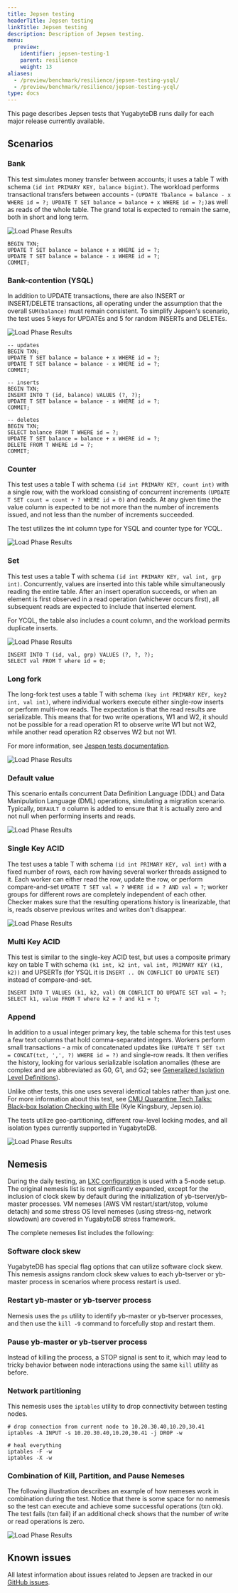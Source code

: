 ```yaml
---
title: Jepsen testing
headerTitle: Jepsen testing
linkTitle: Jepsen testing
description: Description of Jepsen testing.
menu:
  preview:
    identifier: jepsen-testing-1
    parent: resilience
    weight: 13
aliases:
  - /preview/benchmark/resilience/jepsen-testing-ysql/
  - /preview/benchmark/resilience/jepsen-testing-ycql/
type: docs
---
```


This page describes Jepsen tests that YugabyteDB runs daily for each major release currently available.

## Scenarios

### Bank

This test simulates money transfer between accounts; it uses a table T with schema `(id int PRIMARY KEY, balance bigint)`. The workload performs transactional transfers between accounts - `(UPDATE Tbalance = balance - x WHERE id = ?; UPDATE T SET balance = balance + x WHERE id = ?;)`as well as reads of the whole table. The grand total is expected to remain the same, both in short and long term.

![Load Phase Results](/images/benchmark/jepsen/jepsen-1-bank.png)

```plpgsql
BEGIN TXN;
UPDATE T SET balance = balance + x WHERE id = ?;
UPDATE T SET balance = balance - x WHERE id = ?;
COMMIT;
```

### Bank-contention (YSQL)

In addition to UPDATE transactions, there are also INSERT or INSERT/DELETE transactions, all operating under the assumption that the overall `SUM(balance)` must remain consistent. To simplify Jepsen's scenario, the test uses 5 keys for UPDATEs and 5 for random INSERTs and DELETEs.

![Load Phase Results](/images/benchmark/jepsen/jepsen-2-bank-contention.png)

```plpgsql
-- updates
BEGIN TXN;
UPDATE T SET balance = balance + x WHERE id = ?;
UPDATE T SET balance = balance - x WHERE id = ?;
COMMIT;

-- inserts
BEGIN TXN;
INSERT INTO T (id, balance) VALUES (?, ?);
UPDATE T SET balance = balance - x WHERE id = ?;
COMMIT;

-- deletes
BEGIN TXN;
SELECT balance FROM T WHERE id = ?;
UPDATE T SET balance = balance + x WHERE id = ?;
DELETE FROM T WHERE id = ?;
COMMIT;
```

### Counter

This test uses a table T with schema `(id int PRIMARY KEY, count int)` with a single row, with the workload consisting of concurrent increments `(UPDATE T SET count = count + ? WHERE id = 0)` and reads. At any given time the value column is expected to be not more than the number of increments issued, and not less than the number of increments succeeded.

The test utilizes the int column type for YSQL and counter type for YCQL.

![Load Phase Results](/images/benchmark/jepsen/jepsen-3-counter.png)

### Set

This test uses a table T with schema `(id int PRIMARY KEY, val int, grp int)`. Concurrently, values are inserted into this table while simultaneously reading the entire table. After an insert operation succeeds, or when an element is first observed in a read operation (whichever occurs first), all subsequent reads are expected to include that inserted element.

For YCQL, the table also includes a count column, and the workload permits duplicate inserts.

![Load Phase Results](/images/benchmark/jepsen/jepsen-4-set.png)

```plpgsql
INSERT INTO T (id, val, grp) VALUES (?, ?, ?);
SELECT val FROM T where id = 0;
```

### Long fork

The long-fork test uses a table T with schema `(key int PRIMARY KEY, key2 int, val int)`, where individual workers execute either single-row inserts or perform multi-row reads. The expectation is that the read results are serializable. This means that for two write operations, W1 and W2, it should not be possible for a read operation R1 to observe write W1 but not W2, while another read operation R2 observes W2 but not W1.

For more information, see [Jespen tests documentation](https://jepsen-io.github.io/jepsen/jepsen.tests.long-fork.html).

![Load Phase Results](/images/benchmark/jepsen/jepsen-5-long-fork.png)

### Default value

This scenario entails concurrent Data Definition Language (DDL) and Data Manipulation Language (DML) operations, simulating a migration scenario. Typically, `DEFAULT 0` column is added to ensure that it is actually zero and not null when performing inserts and reads.

![Load Phase Results](/images/benchmark/jepsen/jepsen-6-default-value.png)

### Single Key ACID

The test uses a table T with schema `(id int PRIMARY KEY, val int)` with a fixed number of rows, each row having several worker threads assigned to it. Each worker can either read the row, update the row, or perform compare-and-set `UPDATE T SET val = ? WHERE id = ? AND val = ?`; worker groups for different rows are completely independent of each other. Checker makes sure that the resulting operations history is linearizable, that is, reads observe previous writes and writes don't disappear.

![Load Phase Results](/images/benchmark/jepsen/jepsen-7-single-key-acid.png)

### Multi Key ACID

This test is similar to the single-key ACID test, but uses a composite primary key on table T with schema `(k1 int, k2 int, val int, PRIMARY KEY (k1, k2))` and UPSERTs (for YSQL it is `INSERT .. ON CONFLICT DO UPDATE SET`) instead of compare-and-set.

```plpgsql
INSERT INTO T VALUES (k1, k2, val) ON CONFLICT DO UPDATE SET val = ?;
SELECT k1, value FROM T where k2 = ? and k1 = ?;
```

### Append

In addition to a usual integer primary key, the table schema for this test uses a few text columns that hold comma-separated integers. Workers perform small transactions - a mix of concatenated updates like `(UPDATE T SET txt = CONCAT(txt, ',', ?) WHERE id = ?)` and single-row reads. It then verifies the history, looking for various serializable isolation anomalies (these are complex and are abbreviated as G0, G1, and G2; see [Generalized Isolation Level Definitions](http://pmg.csail.mit.edu/papers/icde00.pdf)).

Unlike other tests, this one uses several identical tables rather than just one. For more information about this test, see [CMU Quarantine Tech Talks: Black-box Isolation Checking with Elle](https://www.youtube.com/watch?v=OPJ_IcdSqig) (Kyle Kingsbury, Jepsen.io).

The tests utilize geo-partitioning, different row-level locking modes, and all isolation types currently supported in YugabyteDB.

![Load Phase Results](/images/benchmark/jepsen/jepsen-8-append.png)

## Nemesis

During the daily testing, an [LXC configuration](https://linuxcontainers.org/lxc/introduction/) is used with a 5-node setup. The original nemesis list is not significantly expanded, except for the inclusion of clock skew by default during the initialization of yb-tserver/yb-master processes. VM nemeses (AWS VM restart/start/stop, volume detach) and some stress OS level nemeses (using stress-ng, network slowdown) are covered in YugabyteDB stress framework.

The complete nemeses list includes the following:

### Software clock skew

YugabyteDB has special flag options that can utilize software clock skew. This nemesis assigns random clock skew values to each yb-tserver or yb-master process in scenarios where process restart is used.

### Restart yb-master or yb-tserver process

Nemesis uses the `ps` utility to identify yb-master or yb-tserver processes, and then use the `kill -9` command to forcefully stop and restart them.

### Pause yb-master or yb-tserver process

Instead of killing the process, a STOP signal is sent to it, which may lead to tricky behavior between node interactions using the same `kill` utility as before.

### Network partitioning

This nemesis uses the `iptables` utility to drop connectivity between testing nodes.

```shell
# drop connection from current node to 10.20.30.40,10.20,30.41
iptables -A INPUT -s 10.20.30.40,10.20,30.41 -j DROP -w

# heal everything
iptables -F -w
iptables -X -w
```

### Combination of Kill, Partition, and Pause Nemeses

The following illustration describes an example of how nemeses work in combination during the test. Notice that there is some space for no nemesis so the test can execute and achieve some successful operations (txn ok). The test fails (txn fail) if an additional check shows that the number of write or read operations is zero.

![Load Phase Results](/images/benchmark/jepsen/jepsen-9-nemesis-combine.png)

## Known issues

All latest information about issues related to Jepsen are tracked in our [GitHub issues](https://github.com/yugabyte/yugabyte-db/issues/10052).
